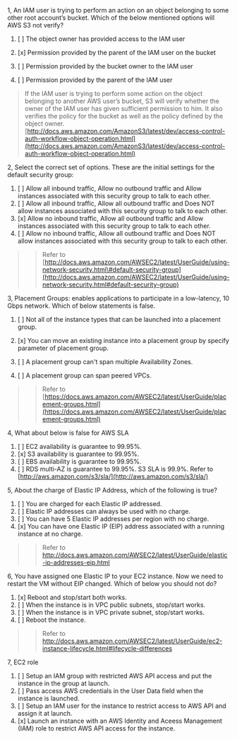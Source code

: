 1, An IAM user is trying to perform an action on an object belonging to some other root account’s bucket. Which of the below mentioned options will AWS S3 not verify?

1. [ ] The object owner has provided access to the IAM user

2. [x] Permission provided by the parent of the IAM user on the bucket

3. [ ] Permission provided by the bucket owner to the IAM user

4. [ ] Permission provided by the parent of the IAM user

> If the IAM user is trying to perform some action on the object belonging to another AWS user’s bucket, S3 will verify whether the owner of the IAM user has given sufficient permission to him. It also verifies the policy for the bucket as well as the policy defined by the object owner.[http://docs.aws.amazon.com/AmazonS3/latest/dev/access-control-auth-workflow-object-operation.html](http://docs.aws.amazon.com/AmazonS3/latest/dev/access-control-auth-workflow-object-operation.html)

2, Select the correct set of options. These are the initial settings for the default security group:

1. [ ] Allow all inbound traffic, Allow no outbound traffic and Allow instances associated with this security group to talk to each other.
2. [ ] Allow all inbound traffic, Allow all outbound traffic and Does NOT allow instances associated with this security group to talk to each other.
3. [x] Allow no inbound traffic, Allow all outbound traffic and Allow instances associated with this security group to talk to each other.
4. [ ] Allow no inbound traffic, Allow all outbound traffic and Does NOT allow instances associated with this security group to talk to each other.

> > Refer to [http://docs.aws.amazon.com/AWSEC2/latest/UserGuide/using-network-security.html\#default-security-group](http://docs.aws.amazon.com/AWSEC2/latest/UserGuide/using-network-security.html#default-security-group)

3, Placement Groups: enables applications to participate in a low-latency, 10 Gbps network. Which of below statements is false.

1. [ ] Not all of the instance types that can be launched into a placement group.

2. [x] You can move an existing instance into a placement group by specify parameter of placement group.

3. [ ] A placement group can't span multiple Availability Zones.

4. [ ] A placement group can span peered VPCs.

> > Refer to [https://docs.aws.amazon.com/AWSEC2/latest/UserGuide/placement-groups.html](https://docs.aws.amazon.com/AWSEC2/latest/UserGuide/placement-groups.html)

4, What about below is false for AWS SLA

1. [ ] EC2 availability is guarantee to 99.95%.
2. [x] S3 availability is guarantee to 99.95%.
3. [ ] EBS availability is guarantee to 99.95%.
4. [ ] RDS multi-AZ is guarantee to 99.95%.
   S3 SLA is 99.9%. Refer to [http://aws.amazon.com/s3/sla/](http://aws.amazon.com/s3/sla/)

5, About the charge of Elastic IP Address, which of the following is true?

 1. [ ] You are charged for each Elastic IP addressed.
 1. [ ] Elastic IP addresses can always be used with no charge.
 1. [ ] You can have 5 Elastic IP addresses per region with no charge.
 1. [x] You can have one Elastic IP (EIP) address associated with a running instance at no charge.
 > > Refer to http://docs.aws.amazon.com/AWSEC2/latest/UserGuide/elastic-ip-addresses-eip.html

6, You have assigned one Elastic IP to your EC2 instance. Now we need to restart the VM without EIP changed. Which of below you should not do?

 1. [x] Reboot and stop/start both works.
 1. [ ] When the instance is in VPC public subnets, stop/start works.
 1. [ ] When the instance is in VPC private subnet, stop/start works.
 1. [ ] Reboot the instance.
 
 > > Refer to http://docs.aws.amazon.com/AWSEC2/latest/UserGuide/ec2-instance-lifecycle.html#lifecycle-differences
 
 7, EC2 role
 
 1. [ ] Setup an IAM group with restricted AWS API access and put the instance in the group at launch.
 1. [ ] Pass access AWS credentials in the User Data field when the instance is launched.
 1. [ ] Setup an IAM user for the instance to restrict access to AWS API and assign it at launch.
 1. [x] Launch an instance with an AWS Identity and Aceess Management (IAM) role to restrict AWS API access for the instance.